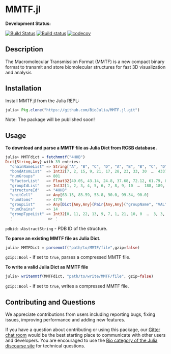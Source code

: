 # MMTF.jl
**Development Status:**

[![Build Status](https://travis-ci.org/BioJulia/MMTF.jl.svg?branch=master)](https://travis-ci.org/BioJulia/MMTF.jl)
[![Build status](https://ci.appveyor.com/api/projects/status/00hw0l0p0is8vgno?svg=true)](https://ci.appveyor.com/project/joels94/mmtf-jl-5xt4m)
[![codecov](https://codecov.io/gh/BioJulia/MMTF.jl/branch/master/graph/badge.svg)](https://codecov.io/gh/BioJulia/MMTF.jl)

## Description
The Macromolecular Transmission Format (MMTF) is a new compact binary format to transmit and store biomolecular structures for fast 3D visualization and analysis

## Installation
Install MMTF.jl from the Julia REPL:

```julia
julia> Pkg.clone("https://github.com/BioJulia/MMTF.jl.git")
```

Note: The package will be published soon!

## Usage
**To download and parse a MMTF file as Julia Dict from RCSB database.**
```julia
julia> MMTFdict = fetchmmtf("4HHB")
Dict{String,Any} with 39 entries:
  "chainNameList" => String["A", "B", "C", "D", "A", "B", "B", "C", "D", "D", "A", "B", "C", "D"]
  "bondAtomList"  => Int32[7, 2, 15, 9, 21, 17, 28, 23, 33, 30  …  4337, 4331, 4342, 4339, 4352, 4344, 4361, 4354, 4373, 4363]
  "numGroups"     => 801
  "bFactorList"   => Float32[49.05, 43.14, 24.8, 37.68, 72.12, 61.79, 80.12, 26.44, 26.32, 32.96  …  43.37, 43.46, 41.77, 43.68, 45.36, 41.53, 36.25, …
  "groupIdList"   => Int32[1, 2, 3, 4, 5, 6, 7, 8, 9, 10  …  188, 189, 190, 191, 192, 193, 194, 195, 196, 197]
  "structureId"   => "4HHB"
  "unitCell"      => Any[63.15, 83.59, 53.8, 90.0, 99.34, 90.0]
  "numAtoms"      => 4779
  "groupList"     => Any[Dict{Any,Any}(Pair{Any,Any}("groupName", "VAL"),Pair{Any,Any}("bondAtomList", Any[1, 0, 2, 1, 3, 2, 4, 1, 5, 4, 6, 4]),Pair{A…
  "numChains"     => 14
  "groupTypeList" => Int32[0, 11, 22, 13, 9, 7, 1, 21, 10, 0  …  3, 3, 3, 3, 3, 3, 3, 3, 3, 3]
  ⋮               => ⋮
```
`pdbid::AbstractString` - PDB ID of the structure.

**To parse an existing MMTF file as Julia Dict.**
```julia
julia> MMTFDict = parsemmtf("path/to/MMTF/file",gzip=false)
```
`gzip::Bool` - if set to `true`, parses a compressed MMTF file.

**To write a valid Julia Dict as MMTF file**
```julia
julia> writemmtf(MMTFdict, "path/to/write/MMTF/file", gzip=false)
```
`gzip::Bool` - if set to `true`, writes a compressed MMTF file.

## Contributing and Questions

We appreciate contributions from users including reporting bugs, fixing issues,
improving performance and adding new features.

If you have a question about
contributing or using this package, our [Gitter chat room](https://gitter.im/BioJulia/Bio.jl) would be
the best starting place to communicate with other users and developers.
You are encouraged to use the [Bio category of the Julia discourse
site](https://discourse.julialang.org/c/domain/bio) for technical questions.
